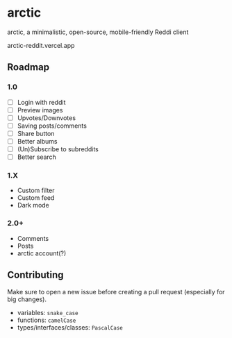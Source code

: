 # arctic

arctic, a minimalistic, open-source, mobile-friendly Reddi client

arctic-reddit.vercel.app

## Roadmap

### 1.0

- [ ] Login with reddit
- [ ] Preview images
- [ ] Upvotes/Downvotes
- [ ] Saving posts/comments
- [ ] Share button
- [ ] Better albums
- [ ] (Un)Subscribe to subreddits
- [ ] Better search

### 1.X

- Custom filter
- Custom feed
- Dark mode

### 2.0+

- Comments
- Posts
- arctic account(?)

## Contributing

Make sure to open a new issue before creating a pull request (especially for big changes).

- variables: `snake_case`
- functions: `camelCase`
- types/interfaces/classes: `PascalCase`
